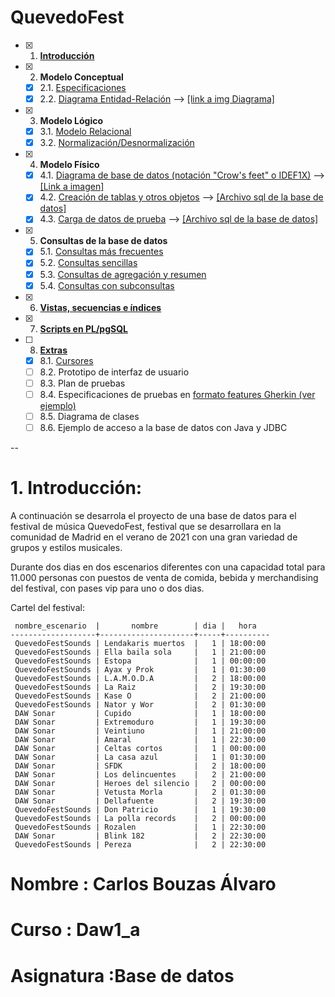 # QuevedoFest

- [x] 1. [**Introducción**](#final)
- [x] 2. **Modelo Conceptual**
   - [x] 2.1. [Especificaciones](https://github.com/Bouzas1402/QuevedoFest/blob/main/QuevedoFest/DesarrolloIndice/Modelo%20conceptual.md)
   - [x] 2.2. [Diagrama Entidad-Relación](https://github.com/Bouzas1402/QuevedoFest/blob/main/QuevedoFest/DesarrolloIndice/Modelo%20conceptual.md) --> [[link a img Diagrama]](https://github.com/Bouzas1402/QuevedoFest/blob/main/QuevedoFest/img%20Diagrama%20entidad%20relacion/QuevedoFest.png)
- [x] 3. **Modelo Lógico**
   - [x] 3.1. [Modelo Relacional](https://github.com/Bouzas1402/QuevedoFest/blob/main/QuevedoFest/DesarrolloIndice/Modelo%20logico.md)
   - [x] 3.2. [Normalización/Desnormalización](https://github.com/Bouzas1402/QuevedoFest/blob/main/QuevedoFest/DesarrolloIndice/Modelo%20logico.md)
- [x] 4. **Modelo Físico**
   - [x] 4.1. [Diagrama de base de datos (notación "Crow's feet" o IDEF1X)](https://github.com/Bouzas1402/QuevedoFest/blob/main/QuevedoFest/DesarrolloIndice/Modelo%20f%C3%ADsico.md) -->  [[Link a imagen]](https://github.com/Bouzas1402/QuevedoFest/blob/main/QuevedoFest/img%20Diagrama%20Crow%C2%B4s%20feet/crow%C2%B4s%20feet.png)
   - [x] 4.2. [Creación de tablas y otros objetos](https://github.com/Bouzas1402/QuevedoFest/blob/main/QuevedoFest/DesarrolloIndice/Modelo%20f%C3%ADsico.md) -->  [[Archivo sql de la base de datos]](https://github.com/Bouzas1402/QuevedoFest/blob/main/QuevedoFest/Base%20de%20datos%2C%20archivo%20sql/QuevedoFest2.sql)
   - [x] 4.3. [Carga de datos de prueba](https://github.com/Bouzas1402/QuevedoFest/blob/main/QuevedoFest/DesarrolloIndice/Modelo%20f%C3%ADsico.md) -->  [[Archivo sql de la base de datos]](https://github.com/Bouzas1402/QuevedoFest/blob/main/QuevedoFest/Base%20de%20datos%2C%20archivo%20sql/QuevedoFest2.sql)
- [x] 5. **Consultas de la base de datos**
   - [x] 5.1. [Consultas más frecuentes](https://github.com/Bouzas1402/QuevedoFest/blob/main/QuevedoFest/DesarrolloIndice/Consultas%20de%20la%20base%20de%20datos.md)
   - [x] 5.2. [Consultas sencillas](https://github.com/Bouzas1402/QuevedoFest/blob/main/QuevedoFest/DesarrolloIndice/Consultas%20de%20la%20base%20de%20datos.md)
   - [x] 5.3. [Consultas de agregación y resumen](https://github.com/Bouzas1402/QuevedoFest/blob/main/QuevedoFest/DesarrolloIndice/Consultas%20de%20la%20base%20de%20datos.md)
   - [x] 5.4. [Consultas con subconsultas](https://github.com/Bouzas1402/QuevedoFest/blob/main/QuevedoFest/DesarrolloIndice/Consultas%20de%20la%20base%20de%20datos.md)
- [x] 6. [**Vistas, secuencias e índices**](https://github.com/Bouzas1402/QuevedoFest/blob/main/QuevedoFest/DesarrolloIndice/Vistas%2C%20secuencias%20e%20%C3%ADndices.md)
- [x] 7. [**Scripts en PL/pgSQL**](https://github.com/Bouzas1402/QuevedoFest/blob/main/QuevedoFest/DesarrolloIndice/Scripts%20en%20pgSQL.md)
- [ ] 8. [**Extras**](https://github.com/Bouzas1402/QuevedoFest/blob/main/QuevedoFest/DesarrolloIndice/Extras.md)
   - [x] 8.1. [Cursores](https://github.com/Bouzas1402/QuevedoFest/blob/main/QuevedoFest/DesarrolloIndice/Extras.md)
   - [ ] 8.2. Prototipo de interfaz de usuario
   - [ ] 8.3. Plan de pruebas
   - [ ] 8.4. Especificaciones de pruebas en [formato features Gherkin (ver ejemplo)](features/admin-carteles.feature) 
   - [ ] 8.5. Diagrama de clases
   - [ ] 8.6. Ejemplo de acceso a la base de datos con Java y JDBC

--

# 1. Introducción:

A continuación se desarrola el proyecto de una base de datos para el festival de música QuevedoFest, festival que se desarrollara en la comunidad de Madrid en el verano de 2021 con una gran variedad de grupos y estilos musicales. 

Durante dos dias en dos escenarios diferentes con una capacidad total para 11.000 personas con puestos de venta de comida, bebida y merchandising del festival, con pases vip para uno o dos dias.

Cartel del festival:
```
 nombre_escenario  |       nombre        | dia |   hora
-------------------+---------------------+-----+----------
 QuevedoFestSounds | Lendakaris muertos  |   1 | 18:00:00
 QuevedoFestSounds | Ella baila sola     |   1 | 21:00:00
 QuevedoFestSounds | Estopa              |   1 | 00:00:00
 QuevedoFestSounds | Ayax y Prok         |   1 | 01:30:00
 QuevedoFestSounds | L.A.M.O.D.A         |   2 | 18:00:00
 QuevedoFestSounds | La Raiz             |   2 | 19:30:00
 QuevedoFestSounds | Kase O              |   2 | 21:00:00
 QuevedoFestSounds | Nator y Wor         |   2 | 01:30:00
 DAW Sonar         | Cupido              |   1 | 18:00:00
 DAW Sonar         | Extremoduro         |   1 | 19:30:00
 DAW Sonar         | Veintiuno           |   1 | 21:00:00
 DAW Sonar         | Amaral              |   1 | 22:30:00
 DAW Sonar         | Celtas cortos       |   1 | 00:00:00
 DAW Sonar         | La casa azul        |   1 | 01:30:00
 DAW Sonar         | SFDK                |   2 | 18:00:00
 DAW Sonar         | Los delincuentes    |   2 | 21:00:00
 DAW Sonar         | Heroes del silencio |   2 | 00:00:00
 DAW Sonar         | Vetusta Morla       |   2 | 01:30:00
 DAW Sonar         | Dellafuente         |   2 | 19:30:00
 QuevedoFestSounds | Don Patricio        |   1 | 19:30:00
 QuevedoFestSounds | La polla records    |   2 | 00:00:00
 QuevedoFestSounds | Rozalen             |   1 | 22:30:00
 DAW Sonar         | Blink 182           |   2 | 22:30:00
 QuevedoFestSounds | Pereza              |   2 | 22:30:00
```
# Nombre : Carlos Bouzas Álvaro
# Curso : Daw1_a
# Asignatura :Base de datos
<a name="final"></a>
